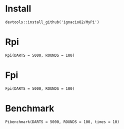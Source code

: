# Install
    devtools::install_github('ignacio82/MyPi')

# Rpi
    Rpi(DARTS = 5000, ROUNDS = 100)
    
# Fpi
    Fpi(DARTS = 5000, ROUNDS = 100)
    
# Benchmark

    Pibenchmark(DARTS = 5000, ROUNDS = 100, times = 10)
